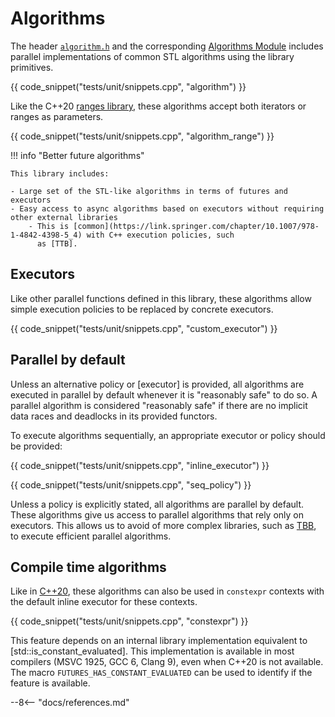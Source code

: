 # Algorithms

The header [`algorithm.h`](/futures/reference/Files/algorithm_8h.md) and the corresponding
[Algorithms Module](reference/Modules/group__algorithms/) includes parallel implementations of common STL algorithms
using the library primitives.

{{ code_snippet("tests/unit/snippets.cpp", "algorithm") }}

Like the C++20 [ranges library](https://en.cppreference.com/w/cpp/ranges), these algorithms accept both iterators or
ranges as parameters.

{{ code_snippet("tests/unit/snippets.cpp", "algorithm_range") }}

!!! info "Better future algorithms"

    This library includes:

    - Large set of the STL-like algorithms in terms of futures and executors
    - Easy access to async algorithms based on executors without requiring other external libraries
        - This is [common](https://link.springer.com/chapter/10.1007/978-1-4842-4398-5_4) with C++ execution policies, such
          as [TTB].


## Executors

Like other parallel functions defined in this library, these algorithms allow simple execution policies to be replaced
by concrete executors.

{{ code_snippet("tests/unit/snippets.cpp", "custom_executor") }}

## Parallel by default

Unless an alternative policy or [executor] is provided, all algorithms are executed in parallel by default whenever it
is "reasonably safe" to do so. A parallel algorithm is considered "reasonably safe" if there are no implicit data races
and deadlocks in its provided functors.

To execute algorithms sequentially, an appropriate executor or policy should be provided:

{{ code_snippet("tests/unit/snippets.cpp", "inline_executor") }}

{{ code_snippet("tests/unit/snippets.cpp", "seq_policy") }}

Unless a policy is explicitly stated, all algorithms are parallel by default. These algorithms give us access to
parallel algorithms that rely only on executors. This allows us to avoid of more complex libraries, such
as [TBB](https://github.com/oneapi-src/oneTBB), to execute efficient parallel algorithms.

## Compile time algorithms

Like in [C++20](https://en.cppreference.com/w/cpp/algorithm), these algorithms can also be used in
`constexpr` contexts with the default inline executor for these contexts.

{{ code_snippet("tests/unit/snippets.cpp", "constexpr") }}

This feature depends on an internal library implementation equivalent to [std::is_constant_evaluated]. This
implementation is available in most compilers (MSVC 1925, GCC 6, Clang 9), even when C++20 is not available. The macro
`FUTURES_HAS_CONSTANT_EVALUATED` can be used to identify if the feature is available.

--8<-- "docs/references.md"